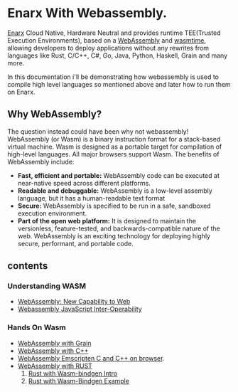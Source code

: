 # Enarx With Webassembly.

[Enarx](https://enarx.dev/) Cloud Native, Hardware Neutral and provides runtime TEE(Trusted Execution Environments), based on a [WebAssembly](https://webassembly.org/) and [wasmtime](https://wasmtime.dev/), allowing developers to deploy applications without any rewrites from languages like Rust, C/C++, C#, Go, Java, Python, Haskell, Grain and many more.

In this documentation i'll be demonstrating how webassembly is used to compile high level languages so mentioned above  and later how to run them on Enarx.

## Why WebAssembly?

The question instead could have been why not webassembly!</br>
WebAssembly (or Wasm) is a binary instruction format for a stack-based virtual machine. Wasm is designed as a portable target for compilation of high-level languages.
All major browsers support Wasm. The benefits of WebAssembly include:
- **Fast, efficient and portable:** WebAssembly code can be executed at near-native speed across different platforms.
- **Readable and debuggable:** WebAssembly is a low-level assembly language, but it has a human-readable text format
- **Secure:** WebAssembly is specified to be run in a safe, sandboxed execution environment.
- **Part of the open web platform:** It is designed to maintain the versionless, feature-tested, and backwards-compatible nature of the web.
WebAssembly is an exciting technology for deploying highly secure, performant, and portable code.

## contents
### Understanding WASM
 - [WebAssembly: New Capability to Web](https://github.com/kirteeprajapati/outreachy/blob/main/Kirtee/Understanding%20WASM/WebAssembly:%20New%20Capability%20to%20Web.md)
 - [Webassembly JavaScript Inter-Operability](https://github.com/kirteeprajapati/outreachy/blob/main/Kirtee/Understanding%20WASM/Webassembly%20JavaScript%20Inter-Operability.md)

### Hands On Wasm
 - [WebAssembly with Grain](https://github.com/kirteeprajapati/outreachy/tree/main/Kirtee/Hands%20On%20WASM/WebAssembly%20with%20Grain)
 - [WebAssembly with C++](https://github.com/kirteeprajapati/outreachy/tree/main/Kirtee/Hands%20On%20WASM/WebAssembly%20with%20C%20and%20C%2B%2B)
 - [WebAssembly Emscripten C and C++ on browser](#).
 - [WebAssembly with RUST](https://github.com/kirteeprajapati/outreachy/tree/main/Kirtee/Hands%20On%20WASM/WebAssembly%20with%20Rust) </br>
     1. [Rust with Wasm-bindgen Intro]()</br>
     2. [Rust with Wasm-Bindgen Example]()</br>
